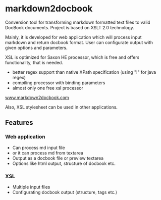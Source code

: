 markdown2docbook
================

Conversion tool for transforming markdown formatted text files to valid DocBook documents. Project is based on XSLT 2.0 technology.

Mainly, it is developed for web application which will process input markdown and return docbook format. User can configurate output with given options and parameters.

XSL is optimized for Saxon HE processor, which is free and offers functionality, that is needed.
 
 * better regex support than native XPath specification (using "!" for java regex)
 * compiling processor with binding parameters
 * almost only one free xsl processor

www.markdown2docbook.com

Also, XSL stylesheet can be used in other applications.

Features
--------

### Web application ###
* Can process md input file
* or it can process md from textarea
* Output as a docbook file or preview textarea
* Options like html output, structure of docbook etc.

### XSL ###
* Multiple input files
* Configurating docbook output (structure, tags etc.)
